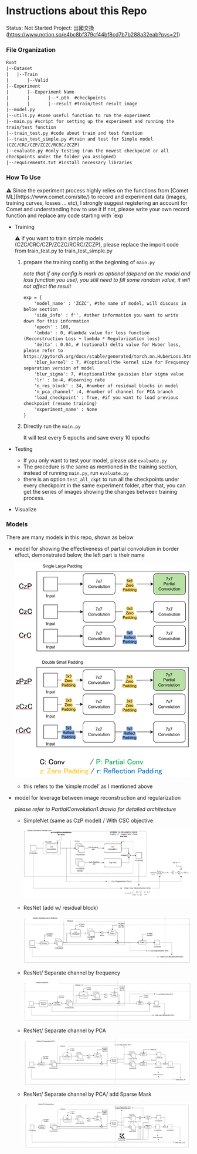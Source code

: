 # Instructions about this Repo

Status: Not Started
Project: 出國交換 (https://www.notion.so/e4bc8bf379cf44bf8cd7b7b288a32eab?pvs=21)

### File Organization

```
Root
|--Dataset
|   |--Train
|		|--Valid
|--Experiment  
|		|--Experiment Name
|		|		|--*.pth  #checkpoints 
|		|		|--result #train/test result image
|--model.py 
|--utils.py #some useful function to run the experiment  
|--main.py #script for setting up the experiment and running the train/test function
|--train_test.py #code about train and test function
|--train_test_simple.py #train and test for Simple model (CZC/CRC/CZP/ZCZC/RCRC/ZCZP)
|--evaluate.py #only testing (run the newest checkpoint or all checkpoints under the folder you assigned)
|--requirements.txt #install necessary libraries 
```

### How To Use

<aside>
⚠️ Since the experiment process highly relies on the functions from  [Comet ML](https://www.comet.com/site/) to record and experiment data (images, training curves, losses … etc), I strongly suggest registering an account for Comet and understanding how to use it 
If not, please write your own record function and replace any code starting with `exp`

</aside>

- Training
    
    <aside>
    ⚠️ if you want to train simple models (CZC/CRC/CZP/ZCZC/RCRC/ZCZP), please replace the import code from train_test.py to train_test_simple.py
    
    </aside>
    
    1. prepare the training config at the beginning of `main.py`
        
        *note that if any config is mark as optional (depend on the model and loss function you use), you still need to fill some random value, it will not affect the result* 
        
        ```
        exp = {
            'model_name' : 'ZCZC', #the name of model, will discuss in below section
            'side_info' : f'', #other information you want to write down for this information 
            'epoch' : 100, 
            'lmbda' : 0, #lambda value for loss function (Reconstruction Loss + lambda * Regularization loss)
            'delta' : 0.04, # (optional) delta value for Huber loss, please refer to https://pytorch.org/docs/stable/generated/torch.nn.HuberLoss.html
            'blur_kernel' : 7, #(optional)the kernel size for Frequency separation version of model 
            'blur_sigma': 7, #(optional)the gaussian blur sigma value 
            'lr' : 1e-4, #learning rate 
            'n_res_block' : 34, #number of residual blocks in model 
            'n_pca_channel' :4, #number of channel for PCA branch
            'load_checkpoint' : True, #if you want to load previous checkpoint (resume training)
            'experiment_name' : None
        }
        ```
        
    2. Directly run the `main.py`
        
        It will test every 5 epochs and save every 10 epochs 
        
    
- Testing
    - If you only want to test your model, please use `evaluate.py`
    - The procedure is the same as mentioned in the training section, instead of running `main.py`, run `evaluate.py`
    - there is an option `test_all_ckpt`  to run all the checkpoints under every checkpoint in the same experiment folder, after that, you can get the series of images showing the changes between training process.
- Visualize

### Models

There are many models in this repo, shown as below 

- model for showing the effectiveness of partial convolution in border effect, demonstrated below, the left part is their name
    
    ![Untitled](Instructions%20about%20this%20Repo%207eabe0cd6dea42568c48e11f664e8deb/Untitled.png)
    
    - this refers to the ‘simple model’ as I mentioned above
- model for leverage between image reconstruction and regularization
    
    *please refer to PartialConvolution1.drawio for detailed architecture*
    
    - SimpleNet (same as CzP model) / With CSC objective
        
        ![Untitled](Instructions%20about%20this%20Repo%207eabe0cd6dea42568c48e11f664e8deb/Untitled%201.png)
        
    - ResNet (add w/ residual block)
        
        ![Untitled](Instructions%20about%20this%20Repo%207eabe0cd6dea42568c48e11f664e8deb/96018e29-651c-4905-ac06-6e912edc08d6.png)
        
    - ResNet/ Separate channel by frequency
        
        ![Untitled](Instructions%20about%20this%20Repo%207eabe0cd6dea42568c48e11f664e8deb/29404843-2b87-4718-bd44-ba56dd0678e3.png)
        
    - ResNet/ Separate channel by PCA
        
        ![Untitled](Instructions%20about%20this%20Repo%207eabe0cd6dea42568c48e11f664e8deb/Untitled%202.png)
        
    - ResNet/ Separate channel by PCA/ add Sparse Mask
        
        ![Untitled](Instructions%20about%20this%20Repo%207eabe0cd6dea42568c48e11f664e8deb/Untitled%203.png)